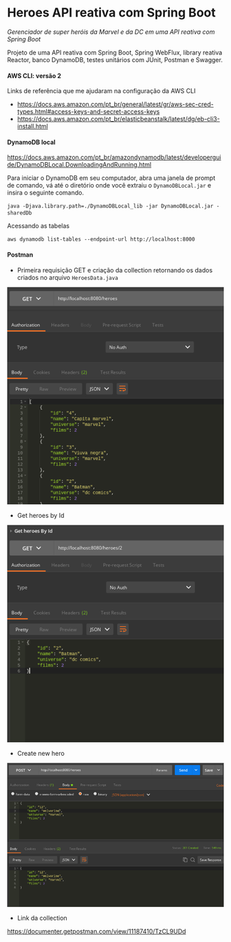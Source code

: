 # Heroes API reativa com Spring Boot

*Gerenciador de super heróis da Marvel e da DC em uma API reativa com Spring Boot*

Projeto de uma API reativa com Spring Boot, Spring WebFlux, library reativa Reactor, banco DynamoDB, testes unitários com JUnit, Postman e Swagger.



#### AWS CLI: versão 2

Links de referência que me ajudaram na configuração da AWS CLI

- https://docs.aws.amazon.com/pt_br/general/latest/gr/aws-sec-cred-types.html#access-keys-and-secret-access-keys
- https://docs.aws.amazon.com/pt_br/elasticbeanstalk/latest/dg/eb-cli3-install.html

#### DynamoDB local

https://docs.aws.amazon.com/pt_br/amazondynamodb/latest/developerguide/DynamoDBLocal.DownloadingAndRunning.html

Para iniciar o DynamoDB em seu computador, abra uma janela de prompt de comando, vá até o diretório onde você extraiu o `DynamoDBLocal.jar` e insira o seguinte comando.

```shell
java -Djava.library.path=./DynamoDBLocal_lib -jar DynamoDBLocal.jar -sharedDb
```

Acessando as tabelas

```shell
aws dynamodb list-tables --endpoint-url http://localhost:8000
```

#### Postman

- Primeira requisição GET e criação da collection retornando os dados criados no arquivo `HeroesData.java`

![](.img/01.png)

- Get heroes by Id

![](.img/02.png)

- Create new hero

![](.img/03.png)



- Link da collection

https://documenter.getpostman.com/view/11187410/TzCL9UDd



